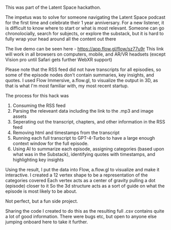 This was part of the Latent Space hackathon. 

The impetus was to solve for someone navigating the Latent Space podcast for the first time and celebrate their 1 year anniversary. For a new listener, it is difficult to know where to start or what is most relevant. 
Someone can go chronolocially, search for subjects, or explore the substack, but it is hard to fully wrap your head around all the content out there

The live demo can be seen here - https://app.flow.gl/flow/sz77u9r
This link will work in all browsers on computers, mobile, and AR/VR headsets (except Vision pro until Safari gets further WebXR support)

Please note that the RSS feed did not have transcripts for all episodies, so some of the episode nodes don't contain summaries, key insights, and quotes. I used Flow Immersive, a.flow.gl, to visualize the output in 3D, as that is what I'm most familiar with, my most recent startup. 

The process for this hack was 

1. Consuming the RSS feed
2. Parsing the releveant data including the link to the .mp3 and image assets
3. Seperating out the transcript, chapters, and other information in the RSS feed
4. Removing html and timestamps from the transcript
5. Running each full transcript to GPT-4-Turbo to have a large enough context window for the full episode.
6. Using AI to summarize each episode, assigning categories (based upon what was in the Substack), identifying quotes with timestamps, and highlighting key insights

Using the result, I put the data into Flow, a.flow.gl to visualize and make it interactive. 
I created a 12 vertex shape to be a representation of the categories covered
Each vertex acts as a center of gravity pulling a dot (episode) closer to it
So the 3d structure acts as a sort of guide on what the episode is most likely to be about.

Not perfect, but a fun side project.

Sharing the code I created to do this as the resulting full .csv contains quite a lot of good information. There were bugs etc, but open to anyone else jumping onboard here to take it further.

